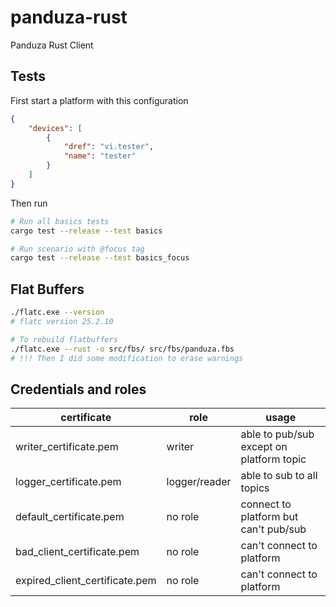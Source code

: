 # panduza-rust

Panduza Rust Client

## Tests

First start a platform with this configuration

```json
{
    "devices": [
        {
            "dref": "vi.tester",
            "name": "tester"
        }
    ]
}
```

Then run

```bash
# Run all basics tests
cargo test --release --test basics

# Run scenario with @focus tag
cargo test --release --test basics_focus
```

## Flat Buffers

```bash
./flatc.exe --version
# flatc version 25.2.10
```

```bash
# To rebuild flatbuffers
./flatc.exe --rust -o src/fbs/ src/fbs/panduza.fbs
# !!! Then I did some modification to erase warnings
```

## Credentials and roles

| certificate                        | role           | usage                                     |
| ---------------------------------- | -------------- | ----------------------------------------- |
| writer_certificate.pem             | writer         | able to pub/sub except on platform topic  |
| logger_certificate.pem             | logger/reader  | able to sub to all topics                 |
| default_certificate.pem            | no role        | connect to platform but can't pub/sub     |
| bad_client_certificate.pem         | no role        | can't connect to platform                 |
| expired_client_certificate.pem     | no role        | can't connect to platform                 |
